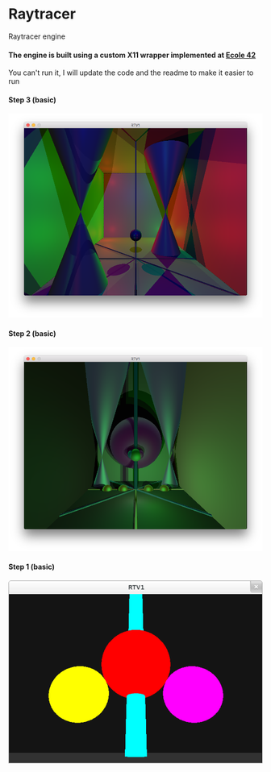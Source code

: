 # Raytracer #

Raytracer engine

#### The engine is built using a custom X11 wrapper implemented at [Ecole 42](https://www.42.fr)

You can't run it, I will update the code and the readme to make it easier to run

####  Step 3 (basic) ####
<HTML>
   <img src="./imgs/step_6.png" alt="cat">
</HTML>

####  Step 2 (basic) ####
<HTML>
   <img src="./imgs/step_5.png" alt="cat">   
</HTML>

####  Step 1 (basic) ####
<HTML>
   <img src="./imgs/step_3.png" alt="cat">   
</HTML>

